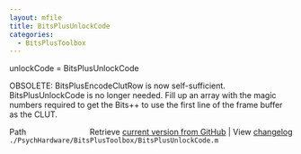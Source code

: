 ```yaml
---
layout: mfile
title: BitsPlusUnlockCode
categories:
  - BitsPlusToolbox
---
```


unlockCode = BitsPlusUnlockCode

OBSOLETE: BitsPlusEncodeClutRow is now self\-sufficient. BitsPlusUnlockCode is no longer needed.
Fill up an array with the magic numbers required
to get the Bits\+\+ to use the first line of the
frame buffer as the CLUT.


<div class="code_header" style="text-align:right;">
  <span style="float:left;">Path&nbsp;&nbsp;</span> <span class="counter">Retrieve <a href=
  "https://raw.github.com/Psychtoolbox-3/Psychtoolbox-3/beta/./PsychHardware/BitsPlusToolbox/BitsPlusUnlockCode.m">current version from GitHub</a> | View <a href=
  "https://github.com/Psychtoolbox-3/Psychtoolbox-3/commits/beta/./PsychHardware/BitsPlusToolbox/BitsPlusUnlockCode.m">changelog</a></span>
</div>
<div class="code">
  <code>./PsychHardware/BitsPlusToolbox/BitsPlusUnlockCode.m</code>
</div>
